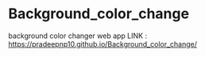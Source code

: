 # Background_color_change
background color changer web app
LINK : https://pradeepnp10.github.io/Background_color_change/
